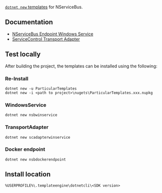 [`dotnet new` templates](https://github.com/dotnet/templating/wiki/%22Runnable-Project%22-Templates) for NServiceBus.


## Documentation

 * [NServiceBus Endpoint Windows Service](https://docs.particular.net/nservicebus/dotnet-templates#nservicebus-endpoint-windows-service)
 * [ServiceControl Transport Adapter](https://docs.particular.net/nservicebus/dotnet-templates#servicecontrol-transport-adapter)


## Test locally

After building the project, the templates can be installed using the following:


### Re-Install

```
dotnet new -u ParticularTemplates
dotnet new -i <path to project>\nugets\ParticularTemplates.xxx.nupkg
```

### WindowsService

```
dotnet new nsbwinservice
```


### TransportAdapter

```
dotnet new scadapterwinservice
```

### Docker endpoint
```
dotnet new nsbdockerendpoint
```

## Install location


`%USERPROFILE%\.templateengine\dotnetcli\<SDK version>`
